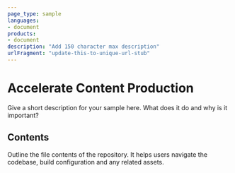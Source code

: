 ```yaml
---
page_type: sample
languages:
- document
products:
- document
description: "Add 150 character max description"
urlFragment: "update-this-to-unique-url-stub"
---
```


# Accelerate Content Production

<!-- 
Guidelines on README format: https://review.docs.microsoft.com/help/onboard/admin/samples/concepts/readme-template?branch=master

Guidance on onboarding samples to docs.microsoft.com/samples: https://review.docs.microsoft.com/help/onboard/admin/samples/process/onboarding?branch=master

Taxonomies for products and languages: https://review.docs.microsoft.com/new-hope/information-architecture/metadata/taxonomies?branch=master
-->

Give a short description for your sample here. What does it do and why is it important?

## Contents

Outline the file contents of the repository. It helps users navigate the codebase, build configuration and any related assets.
